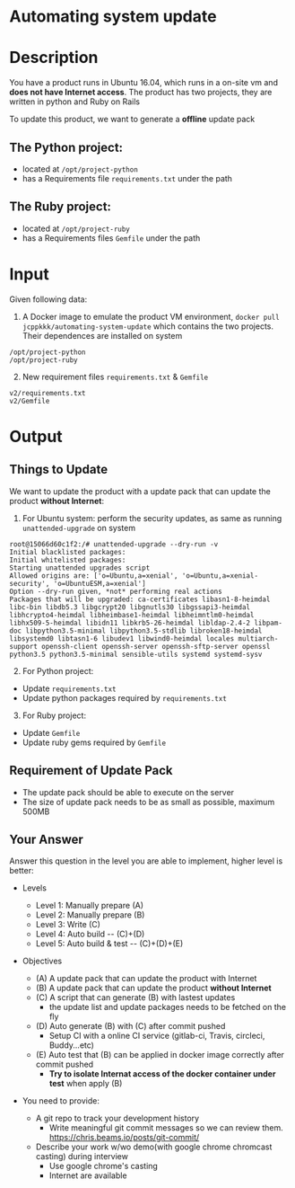 Automating system update
===
# Description
You have a product runs in Ubuntu 16.04, which runs in a on-site vm and **does not have Internet access**. The product has two projects, they are written in python and Ruby on Rails

To update this product, we want to generate a **offline** update pack

## The Python project:
  - located at `/opt/project-python`
  - has a Requirements file `requirements.txt` under the path

## The Ruby project:
- located at `/opt/project-ruby`
- has a Requirements files `Gemfile` under the path

# Input
Given following data:
1. A Docker image to emulate the product VM environment, `docker pull jcppkkk/automating-system-update`
  which contains the two projects. Their dependences are installed on system
  ~~~
  /opt/project-python
  /opt/project-ruby
  ~~~

2. New requirement files `requirements.txt` & `Gemfile`
  ~~~
  v2/requirements.txt
  v2/Gemfile
  ~~~

# Output

## Things to Update
We want to update the product with a update pack that can update the product **without Internet**:
1. For Ubuntu system: perform the security updates, as same as running `unattended-upgrade` on system
  ~~~
  root@15066d60c1f2:/# unattended-upgrade --dry-run -v
  Initial blacklisted packages: 
  Initial whitelisted packages: 
  Starting unattended upgrades script
  Allowed origins are: ['o=Ubuntu,a=xenial', 'o=Ubuntu,a=xenial-security', 'o=UbuntuESM,a=xenial']
  Option --dry-run given, *not* performing real actions
  Packages that will be upgraded: ca-certificates libasn1-8-heimdal libc-bin libdb5.3 libgcrypt20 libgnutls30 libgssapi3-heimdal libhcrypto4-heimdal libheimbase1-heimdal libheimntlm0-heimdal libhx509-5-heimdal libidn11 libkrb5-26-heimdal libldap-2.4-2 libpam-doc libpython3.5-minimal libpython3.5-stdlib libroken18-heimdal libsystemd0 libtasn1-6 libudev1 libwind0-heimdal locales multiarch-support openssh-client openssh-server openssh-sftp-server openssl python3.5 python3.5-minimal sensible-utils systemd systemd-sysv
  ~~~

2. For Python project:
  - Update `requirements.txt`
  - Update python packages required by `requirements.txt`

3. For Ruby project:
  - Update `Gemfile`
  - Update ruby gems required by `Gemfile`

## Requirement of Update Pack 
- The update pack should be able to execute on the server
- The size of update pack needs to be as small as possible, maximum 500MB

## Your Answer
Answer this question in the level you are able to implement, higher level is better:

- Levels
  - Level 1: Manually prepare (A)
  - Level 2: Manually prepare (B)
  - Level 3: Write (C)
  - Level 4: Auto build -- (C)+(D)
  - Level 5: Auto build & test -- (C)+(D)+(E)

- Objectives
  - (A) A update pack that can update the product with Internet
  - (B) A update pack that can update the product **without Internet**
  - (C) A script that can generate (B) with lastest updates
    - the update list and update packages needs to be fetched on the fly
  - (D) Auto generate (B) with (C) after commit pushed
    - Setup CI with a online CI service (gitlab-ci, Travis, circleci, Buddy...etc)
  - (E) Auto test that (B) can be applied in docker image correctly after commit pushed
    - **Try to isolate Internat access of the docker container under test** when apply (B)
- You need to provide:
  - A git repo to track your development history
    - Write meaningful git commit messages so we can review them. https://chris.beams.io/posts/git-commit/
  - Describe your work w/wo demo(with google chrome chromcast casting) during interview
    - Use google chrome's casting
    - Internet are available
